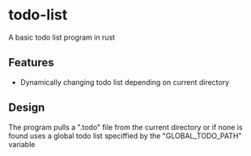 # todo-list
A basic todo list program in rust
## Features
- Dynamically changing todo list depending on current directory
## Design
The program pulls a ".todo" file from the current directory or if none is found uses a global todo list speciffied by the "GLOBAL_TODO_PATH" variable
